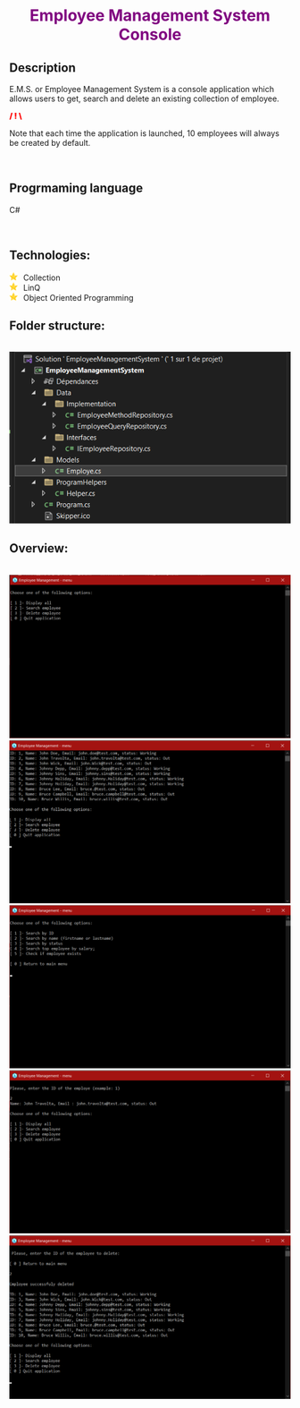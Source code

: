 <h1 style="color:purple; text-align:center">Employee  Management System Console</h1>
<h2>Description</h2>
<p>E.M.S. or Employee Management System is a console application which allows users to get, search and delete an existing collection of employee.</p>

<span style="color:red; font-weight:900">/ ! \ </span>

<p>Note that each time the application is launched, 10 employees will always be created by default.</p>

<br/>

## Progrmaming language

<span>C#</span>

<br/>

<h2 style="margin-right:10px">Technologies: </h2>
<img src="./assets/icon/star.png" width=15px height=15px alt="finger pointing icon" style="margin-right:10px"/>Collection
<br/>
<img src="./assets/icon/star.png" width=15px height=15px alt="finger pointing icon" style="margin-right:10px"/>LinQ
<br/>
<img src="./assets/icon/star.png" width=15px height=15px alt="finger pointing icon" style="margin-right:10px"/>Object Oriented Programming

<br/>

<h2 style="margin-right:10px">Folder structure: </h2>

<br/>

<img src="./assets/icon/struct-img.png"  alt="folder-structure_image" style="margin-right:10px;"/>

<br/>
<h2 style="margin-right:10px">Overview: </h2>

<br/>

<img src="./assets/screenshots/ov1.png"/>
<img src="./assets/screenshots/ov2.png"/>
<img src="./assets/screenshots/ov3.png"/>
<img src="./assets/screenshots/ov4.png"/>
<img src="./assets/screenshots/ov5.png"/>
